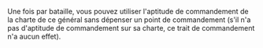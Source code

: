 Une fois par bataille, vous pouvez utiliser l'aptitude de commandement de la charte de ce général sans dépenser un point de commandement (s'il n'a pas d'aptitude de commandement sur sa charte, ce trait de commandement n'a aucun effet).